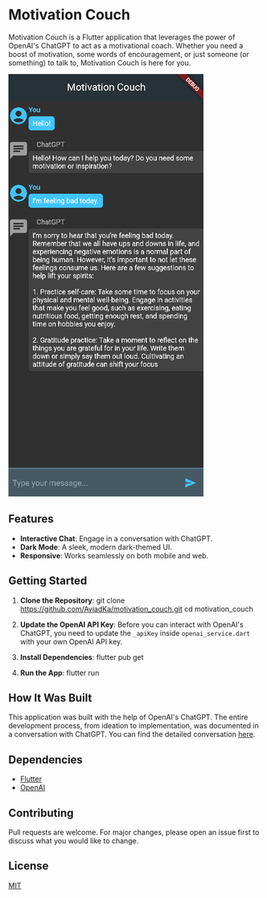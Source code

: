 # Motivation Couch

Motivation Couch is a Flutter application that leverages the power of OpenAI's ChatGPT to act as a motivational coach. Whether you need a boost of motivation, some words of encouragement, or just someone (or something) to talk to, Motivation Couch is here for you.

![App Screenshot](screenshots/demo.png)

## Features

- **Interactive Chat**: Engage in a conversation with ChatGPT.
- **Dark Mode**: A sleek, modern dark-themed UI.
- **Responsive**: Works seamlessly on both mobile and web.

## Getting Started

1. **Clone the Repository**:
git clone https://github.com/AviadKa/motivation_couch.git
cd motivation_couch

2. **Update the OpenAI API Key**:
Before you can interact with OpenAI's ChatGPT, you need to update the `_apiKey` inside `openai_service.dart` with your own OpenAI API key.

3. **Install Dependencies**:
flutter pub get
4. **Run the App**:
flutter run

## How It Was Built

This application was built with the help of OpenAI's ChatGPT. The entire development process, from ideation to implementation, was documented in a conversation with ChatGPT. You can find the detailed conversation [here](https://chat.openai.com/share/f69d4023-fd39-456f-845e-bb04e3b0b302).

## Dependencies

- [Flutter](https://flutter.dev/)
- [OpenAI](https://www.openai.com/)

## Contributing

Pull requests are welcome. For major changes, please open an issue first to discuss what you would like to change.

## License

[MIT](https://choosealicense.com/licenses/mit/)

